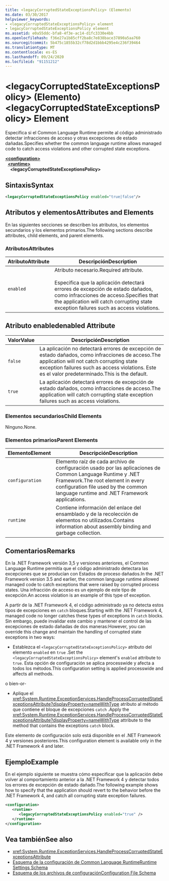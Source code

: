 ```yaml
---
title: <legacyCorruptedStateExceptionsPolicy> (Elemento)
ms.date: 03/30/2017
helpviewer_keywords:
- <legacyCorruptedStateExceptionsPolicy> element
- legacyCorruptedStateExceptionsPolicy element
ms.assetid: e0a55ddc-bfa8-4f3e-ac14-d1fc3330e4bb
ms.openlocfilehash: f36e27a1b85cff2ba8c7e838bace37890a5aa760
ms.sourcegitcommit: 5b475c1855b32cf78d2d1bbb4295e4c236f39464
ms.translationtype: MT
ms.contentlocale: es-ES
ms.lasthandoff: 09/24/2020
ms.locfileid: "91151212"
---
```

# <a name="legacycorruptedstateexceptionspolicy-element"></a><span data-ttu-id="c54fd-102">\<legacyCorruptedStateExceptionsPolicy> (Elemento)</span><span class="sxs-lookup"><span data-stu-id="c54fd-102">\<legacyCorruptedStateExceptionsPolicy> Element</span></span>

<span data-ttu-id="c54fd-103">Especifica si el Common Language Runtime permite al código administrado detectar infracciones de acceso y otras excepciones de estado dañadas.</span><span class="sxs-lookup"><span data-stu-id="c54fd-103">Specifies whether the common language runtime allows managed code to catch access violations and other corrupted state exceptions.</span></span>  
  
[**\<configuration>**](../configuration-element.md)\
&nbsp;&nbsp;[**\<runtime>**](runtime-element.md)\
&nbsp;&nbsp;&nbsp;&nbsp;**\<legacyCorruptedStateExceptionsPolicy>**  
  
## <a name="syntax"></a><span data-ttu-id="c54fd-104">Sintaxis</span><span class="sxs-lookup"><span data-stu-id="c54fd-104">Syntax</span></span>  
  
```xml  
<legacyCorruptedStateExceptionsPolicy enabled="true|false"/>  
```  
  
## <a name="attributes-and-elements"></a><span data-ttu-id="c54fd-105">Atributos y elementos</span><span class="sxs-lookup"><span data-stu-id="c54fd-105">Attributes and Elements</span></span>  

 <span data-ttu-id="c54fd-106">En las siguientes secciones se describen los atributos, los elementos secundarios y los elementos primarios.</span><span class="sxs-lookup"><span data-stu-id="c54fd-106">The following sections describe attributes, child elements, and parent elements.</span></span>  
  
### <a name="attributes"></a><span data-ttu-id="c54fd-107">Atributos</span><span class="sxs-lookup"><span data-stu-id="c54fd-107">Attributes</span></span>  
  
|<span data-ttu-id="c54fd-108">Atributo</span><span class="sxs-lookup"><span data-stu-id="c54fd-108">Attribute</span></span>|<span data-ttu-id="c54fd-109">Descripción</span><span class="sxs-lookup"><span data-stu-id="c54fd-109">Description</span></span>|  
|---------------|-----------------|  
|`enabled`|<span data-ttu-id="c54fd-110">Atributo necesario.</span><span class="sxs-lookup"><span data-stu-id="c54fd-110">Required attribute.</span></span><br /><br /> <span data-ttu-id="c54fd-111">Especifica que la aplicación detectará errores de excepción de estado dañados, como infracciones de acceso.</span><span class="sxs-lookup"><span data-stu-id="c54fd-111">Specifies that the application will catch corrupting state exception failures such as access violations.</span></span>|  
  
## <a name="enabled-attribute"></a><span data-ttu-id="c54fd-112">Atributo enabled</span><span class="sxs-lookup"><span data-stu-id="c54fd-112">enabled Attribute</span></span>  
  
|<span data-ttu-id="c54fd-113">Valor</span><span class="sxs-lookup"><span data-stu-id="c54fd-113">Value</span></span>|<span data-ttu-id="c54fd-114">Descripción</span><span class="sxs-lookup"><span data-stu-id="c54fd-114">Description</span></span>|  
|-----------|-----------------|  
|`false`|<span data-ttu-id="c54fd-115">La aplicación no detectará errores de excepción de estado dañados, como infracciones de acceso.</span><span class="sxs-lookup"><span data-stu-id="c54fd-115">The application will not catch corrupting state exception failures such as access violations.</span></span> <span data-ttu-id="c54fd-116">Este es el valor predeterminado.</span><span class="sxs-lookup"><span data-stu-id="c54fd-116">This is the default.</span></span>|  
|`true`|<span data-ttu-id="c54fd-117">La aplicación detectará errores de excepción de estado dañados, como infracciones de acceso.</span><span class="sxs-lookup"><span data-stu-id="c54fd-117">The application will catch corrupting state exception failures such as access violations.</span></span>|  
  
### <a name="child-elements"></a><span data-ttu-id="c54fd-118">Elementos secundarios</span><span class="sxs-lookup"><span data-stu-id="c54fd-118">Child Elements</span></span>  

 <span data-ttu-id="c54fd-119">Ninguno.</span><span class="sxs-lookup"><span data-stu-id="c54fd-119">None.</span></span>  
  
### <a name="parent-elements"></a><span data-ttu-id="c54fd-120">Elementos primarios</span><span class="sxs-lookup"><span data-stu-id="c54fd-120">Parent Elements</span></span>  
  
|<span data-ttu-id="c54fd-121">Elemento</span><span class="sxs-lookup"><span data-stu-id="c54fd-121">Element</span></span>|<span data-ttu-id="c54fd-122">Descripción</span><span class="sxs-lookup"><span data-stu-id="c54fd-122">Description</span></span>|  
|-------------|-----------------|  
|`configuration`|<span data-ttu-id="c54fd-123">Elemento raíz de cada archivo de configuración usado por las aplicaciones de Common Language Runtime y .NET Framework.</span><span class="sxs-lookup"><span data-stu-id="c54fd-123">The root element in every configuration file used by the common language runtime and .NET Framework applications.</span></span>|  
|`runtime`|<span data-ttu-id="c54fd-124">Contiene información del enlace del ensamblado y de la recolección de elementos no utilizados.</span><span class="sxs-lookup"><span data-stu-id="c54fd-124">Contains information about assembly binding and garbage collection.</span></span>|  
  
## <a name="remarks"></a><span data-ttu-id="c54fd-125">Comentarios</span><span class="sxs-lookup"><span data-stu-id="c54fd-125">Remarks</span></span>  

 <span data-ttu-id="c54fd-126">En la .NET Framework versión 3,5 y versiones anteriores, el Common Language Runtime permitía que el código administrado detectara las excepciones que se producían con Estados de proceso dañados.</span><span class="sxs-lookup"><span data-stu-id="c54fd-126">In the .NET Framework version 3.5 and earlier, the common language runtime allowed managed code to catch exceptions that were raised by corrupted process states.</span></span> <span data-ttu-id="c54fd-127">Una infracción de acceso es un ejemplo de este tipo de excepción.</span><span class="sxs-lookup"><span data-stu-id="c54fd-127">An access violation is an example of this type of exception.</span></span>  
  
 <span data-ttu-id="c54fd-128">A partir de la .NET Framework 4, el código administrado ya no detecta estos tipos de excepciones en `catch` bloques.</span><span class="sxs-lookup"><span data-stu-id="c54fd-128">Starting with the .NET Framework 4, managed code no longer catches these types of exceptions in `catch` blocks.</span></span> <span data-ttu-id="c54fd-129">Sin embargo, puede invalidar este cambio y mantener el control de las excepciones de estado dañadas de dos maneras:</span><span class="sxs-lookup"><span data-stu-id="c54fd-129">However, you can override this change and maintain the handling of corrupted state exceptions in two ways:</span></span>  
  
- <span data-ttu-id="c54fd-130">Establezca el `<legacyCorruptedStateExceptionsPolicy>` atributo del elemento `enabled` en `true` .</span><span class="sxs-lookup"><span data-stu-id="c54fd-130">Set the `<legacyCorruptedStateExceptionsPolicy>` element's `enabled` attribute to `true`.</span></span> <span data-ttu-id="c54fd-131">Esta opción de configuración se aplica processwide y afecta a todos los métodos.</span><span class="sxs-lookup"><span data-stu-id="c54fd-131">This configuration setting is applied processwide and affects all methods.</span></span>  
  
 <span data-ttu-id="c54fd-132">o bien</span><span class="sxs-lookup"><span data-stu-id="c54fd-132">-or-</span></span>  
  
- <span data-ttu-id="c54fd-133">Aplique el <xref:System.Runtime.ExceptionServices.HandleProcessCorruptedStateExceptionsAttribute?displayProperty=nameWithType> atributo al método que contiene el bloque de excepciones `catch` .</span><span class="sxs-lookup"><span data-stu-id="c54fd-133">Apply the <xref:System.Runtime.ExceptionServices.HandleProcessCorruptedStateExceptionsAttribute?displayProperty=nameWithType> attribute to the method that contains the exceptions `catch` block.</span></span>  
  
 <span data-ttu-id="c54fd-134">Este elemento de configuración solo está disponible en el .NET Framework 4 y versiones posteriores.</span><span class="sxs-lookup"><span data-stu-id="c54fd-134">This configuration element is available only in the .NET Framework 4 and later.</span></span>  
  
## <a name="example"></a><span data-ttu-id="c54fd-135">Ejemplo</span><span class="sxs-lookup"><span data-stu-id="c54fd-135">Example</span></span>  

 <span data-ttu-id="c54fd-136">En el ejemplo siguiente se muestra cómo especificar que la aplicación debe volver al comportamiento anterior a la .NET Framework 4 y detectar todos los errores de excepción de estado dañado.</span><span class="sxs-lookup"><span data-stu-id="c54fd-136">The following example shows how to specify that the application should revert to the behavior before the .NET Framework 4, and catch all corrupting state exception failures.</span></span>  
  
```xml  
<configuration>  
   <runtime>  
      <legacyCorruptedStateExceptionsPolicy enabled="true" />  
   </runtime>  
</configuration>  
```  
  
## <a name="see-also"></a><span data-ttu-id="c54fd-137">Vea también</span><span class="sxs-lookup"><span data-stu-id="c54fd-137">See also</span></span>

- <xref:System.Runtime.ExceptionServices.HandleProcessCorruptedStateExceptionsAttribute>
- [<span data-ttu-id="c54fd-138">Esquema de la configuración de Common Language Runtime</span><span class="sxs-lookup"><span data-stu-id="c54fd-138">Runtime Settings Schema</span></span>](index.md)
- [<span data-ttu-id="c54fd-139">Esquema de los archivos de configuración</span><span class="sxs-lookup"><span data-stu-id="c54fd-139">Configuration File Schema</span></span>](../index.md)
